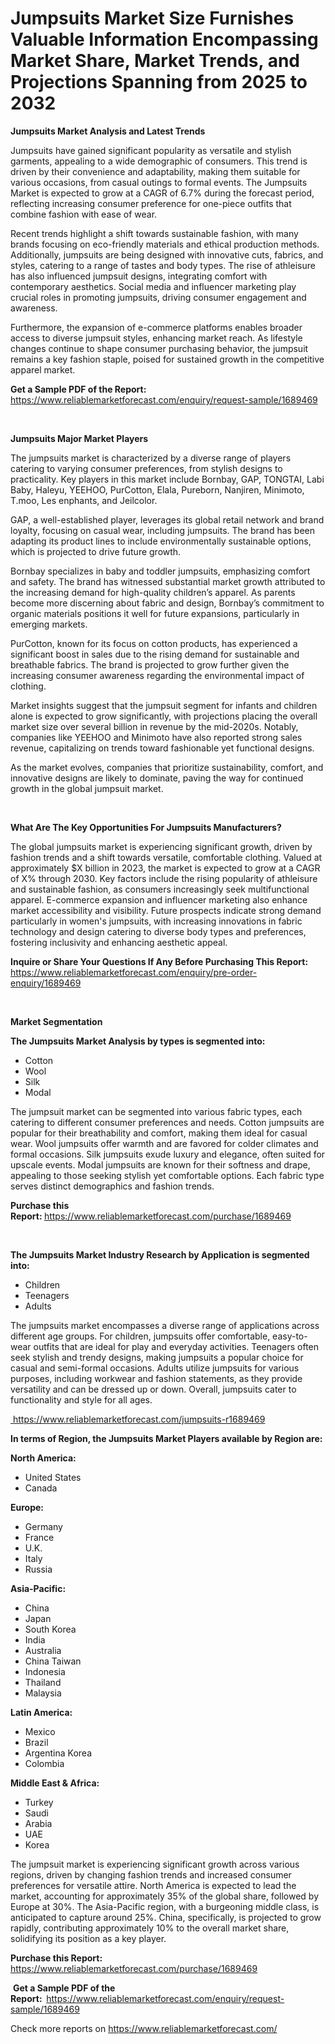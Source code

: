 <p><h1>Jumpsuits Market Size Furnishes Valuable Information Encompassing Market Share, Market Trends, and Projections Spanning from 2025 to 2032</h1></p><p><strong>Jumpsuits Market Analysis and Latest Trends</strong></p>
<p><p>Jumpsuits have gained significant popularity as versatile and stylish garments, appealing to a wide demographic of consumers. This trend is driven by their convenience and adaptability, making them suitable for various occasions, from casual outings to formal events. The Jumpsuits Market is expected to grow at a CAGR of 6.7% during the forecast period, reflecting increasing consumer preference for one-piece outfits that combine fashion with ease of wear. </p><p>Recent trends highlight a shift towards sustainable fashion, with many brands focusing on eco-friendly materials and ethical production methods. Additionally, jumpsuits are being designed with innovative cuts, fabrics, and styles, catering to a range of tastes and body types. The rise of athleisure has also influenced jumpsuit designs, integrating comfort with contemporary aesthetics. Social media and influencer marketing play crucial roles in promoting jumpsuits, driving consumer engagement and awareness.</p><p>Furthermore, the expansion of e-commerce platforms enables broader access to diverse jumpsuit styles, enhancing market reach. As lifestyle changes continue to shape consumer purchasing behavior, the jumpsuit remains a key fashion staple, poised for sustained growth in the competitive apparel market.</p></p>
<p><strong>Get a Sample PDF of the Report:&nbsp;</strong> <a href="https://www.reliablemarketforecast.com/enquiry/request-sample/1689469?utm_campaign=2332&utm_medium=2&utm_source=Github&utm_content=ia&utm_term=07022025&utm_id=jumpsuits">https://www.reliablemarketforecast.com/enquiry/request-sample/1689469</a></p>
<p>&nbsp;</p>
<p><strong>Jumpsuits Major Market Players</strong></p>
<p><p>The jumpsuits market is characterized by a diverse range of players catering to varying consumer preferences, from stylish designs to practicality. Key players in this market include Bornbay, GAP, TONGTAI, Labi Baby, Haleyu, YEEHOO, PurCotton, Elala, Pureborn, Nanjiren, Minimoto, T.moo, Les enphants, and Jeilcolor.</p><p>GAP, a well-established player, leverages its global retail network and brand loyalty, focusing on casual wear, including jumpsuits. The brand has been adapting its product lines to include environmentally sustainable options, which is projected to drive future growth.</p><p>Bornbay specializes in baby and toddler jumpsuits, emphasizing comfort and safety. The brand has witnessed substantial market growth attributed to the increasing demand for high-quality children’s apparel. As parents become more discerning about fabric and design, Bornbay’s commitment to organic materials positions it well for future expansions, particularly in emerging markets.</p><p>PurCotton, known for its focus on cotton products, has experienced a significant boost in sales due to the rising demand for sustainable and breathable fabrics. The brand is projected to grow further given the increasing consumer awareness regarding the environmental impact of clothing.</p><p>Market insights suggest that the jumpsuit segment for infants and children alone is expected to grow significantly, with projections placing the overall market size over several billion in revenue by the mid-2020s. Notably, companies like YEEHOO and Minimoto have also reported strong sales revenue, capitalizing on trends toward fashionable yet functional designs.</p><p>As the market evolves, companies that prioritize sustainability, comfort, and innovative designs are likely to dominate, paving the way for continued growth in the global jumpsuit market.</p></p>
<p>&nbsp;</p>
<p><strong>What Are The Key Opportunities For Jumpsuits Manufacturers?</strong></p>
<p><p>The global jumpsuits market is experiencing significant growth, driven by fashion trends and a shift towards versatile, comfortable clothing. Valued at approximately $X billion in 2023, the market is expected to grow at a CAGR of X% through 2030. Key factors include the rising popularity of athleisure and sustainable fashion, as consumers increasingly seek multifunctional apparel. E-commerce expansion and influencer marketing also enhance market accessibility and visibility. Future prospects indicate strong demand particularly in women's jumpsuits, with increasing innovations in fabric technology and design catering to diverse body types and preferences, fostering inclusivity and enhancing aesthetic appeal.</p></p>
<p><strong>Inquire or Share Your Questions If Any Before Purchasing This Report:</strong> <a href="https://www.reliablemarketforecast.com/enquiry/pre-order-enquiry/1689469?utm_campaign=2332&utm_medium=2&utm_source=Github&utm_content=ia&utm_term=07022025&utm_id=jumpsuits">https://www.reliablemarketforecast.com/enquiry/pre-order-enquiry/1689469</a></p>
<p>&nbsp;</p>
<p><strong>Market Segmentation</strong></p>
<p><strong>The Jumpsuits Market Analysis by types is segmented into:</strong></p>
<p><ul><li>Cotton</li><li>Wool</li><li>Silk</li><li>Modal</li></ul></p>
<p><p>The jumpsuit market can be segmented into various fabric types, each catering to different consumer preferences and needs. Cotton jumpsuits are popular for their breathability and comfort, making them ideal for casual wear. Wool jumpsuits offer warmth and are favored for colder climates and formal occasions. Silk jumpsuits exude luxury and elegance, often suited for upscale events. Modal jumpsuits are known for their softness and drape, appealing to those seeking stylish yet comfortable options. Each fabric type serves distinct demographics and fashion trends.</p></p>
<p><strong>Purchase this Report:&nbsp;</strong><a href="https://www.reliablemarketforecast.com/purchase/1689469?utm_campaign=2332&utm_medium=2&utm_source=Github&utm_content=ia&utm_term=07022025&utm_id=jumpsuits">https://www.reliablemarketforecast.com/purchase/1689469</a></p>
<p>&nbsp;</p>
<p><strong>The Jumpsuits Market Industry Research by Application is segmented into:</strong></p>
<p><ul><li>Children</li><li>Teenagers</li><li>Adults</li></ul></p>
<p><p>The jumpsuits market encompasses a diverse range of applications across different age groups. For children, jumpsuits offer comfortable, easy-to-wear outfits that are ideal for play and everyday activities. Teenagers often seek stylish and trendy designs, making jumpsuits a popular choice for casual and semi-formal occasions. Adults utilize jumpsuits for various purposes, including workwear and fashion statements, as they provide versatility and can be dressed up or down. Overall, jumpsuits cater to functionality and style for all ages.</p></p>
<p><a href="https://www.reliablemarketforecast.com/jumpsuits-r1689469?utm_campaign=2332&utm_medium=2&utm_source=Github&utm_content=ia&utm_term=07022025&utm_id=jumpsuits">&nbsp;https://www.reliablemarketforecast.com/jumpsuits-r1689469</a></p>
<p><strong>In terms of Region, the Jumpsuits Market Players available by Region are:</strong></p>
<p>
    <p> <strong> North America: </strong>
        <ul>
            <li>United States</li>
            <li>Canada</li>
        </ul>
        </p> 
    <p> <strong> Europe: </strong>
        <ul>
            <li>Germany</li>
            <li>France</li>
            <li>U.K.</li>
            <li>Italy</li>
            <li>Russia</li>
        </ul>
        </p> 
    <p> <strong> Asia-Pacific: </strong>
        <ul>
            <li>China</li>
            <li>Japan</li>
            <li>South Korea</li>
            <li>India</li>
            <li>Australia</li>
            <li>China Taiwan</li>
            <li>Indonesia</li>
            <li>Thailand</li>
            <li>Malaysia</li>
        </ul>
        </p> 
    <p> <strong> Latin America: </strong>
        <ul>
            <li>Mexico</li>
            <li>Brazil</li>
            <li>Argentina Korea</li>
            <li>Colombia</li>
        </ul>
        </p> 
    <p> <strong> Middle East & Africa: </strong>
        <ul>
            <li>Turkey</li>
            <li>Saudi</li>
            <li>Arabia</li>
            <li>UAE</li>
            <li>Korea</li>
        </ul>
    </p>
    </p>
<p><p>The jumpsuit market is experiencing significant growth across various regions, driven by changing fashion trends and increased consumer preferences for versatile attire. North America is expected to lead the market, accounting for approximately 35% of the global share, followed by Europe at 30%. The Asia-Pacific region, with a burgeoning middle class, is anticipated to capture around 25%. China, specifically, is projected to grow rapidly, contributing approximately 10% to the overall market share, solidifying its position as a key player.</p></p>
<p><strong>Purchase this Report: </strong><a href="https://www.reliablemarketforecast.com/purchase/1689469?utm_campaign=2332&utm_medium=2&utm_source=Github&utm_content=ia&utm_term=07022025&utm_id=jumpsuits">https://www.reliablemarketforecast.com/purchase/1689469</a></p>
<p>&nbsp;<strong>Get a Sample PDF of the Report:&nbsp;&nbsp;</strong><a href="https://www.reliablemarketforecast.com/enquiry/request-sample/1689469?utm_campaign=2332&utm_medium=2&utm_source=Github&utm_content=ia&utm_term=07022025&utm_id=jumpsuits">https://www.reliablemarketforecast.com/enquiry/request-sample/1689469</a></p>
<p><strong></strong></p>
<p>Check more reports on <a href="https://www.reliablemarketforecast.com/?utm_campaign=2332&utm_medium=2&utm_source=Github&utm_content=ia&utm_term=07022025&utm_id=jumpsuits">https://www.reliablemarketforecast.com/</a></p>